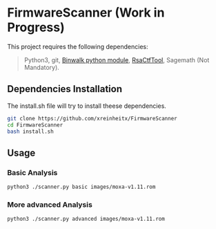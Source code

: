 # FirmwareScanner (Work in Progress)
This project requires the following dependencies: 
>Python3, git, [Binwalk python module](https://github.com/ReFirmLabs/binwalk), [RsaCtfTool](https://github.com/Ganapati/RsaCtfTool), Sagemath (Not Mandatory). 

## Dependencies Installation
The install.sh file will try to install theese dependencies. 
```bash
git clone https://github.com/xreinheitx/FirmwareScanner
cd FirmwareScanner
bash install.sh
```

## Usage
### Basic Analysis
```bash
python3 ./scanner.py basic images/moxa-v1.11.rom
```
### More advanced Analysis
```bash
python3 ./scanner.py advanced images/moxa-v1.11.rom
```